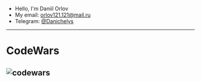 - Hello, I'm Daniil Orlov
- My email: orlov121.121@mail.ru
- Telegram: [@Danichelys](https://t.me/Danichelys)
---
# CodeWars
![codewars](https://www.codewars.com/users/Fortik1/badges/large)
---
